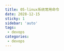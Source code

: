 ```yaml
---
title: 05-linux系统常用命令
date: 2028-12-15
sticky: 1
sidebar: 'auto'
tags:
 - devops
categories:
 - devops
---
```


